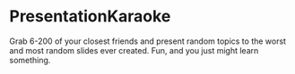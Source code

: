PresentationKaraoke
===================

Grab 6-200 of your closest friends and present random topics to the worst and most random slides ever created. Fun, and you just might learn something.

